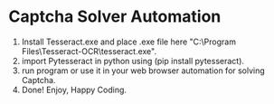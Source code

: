 # Captcha Solver Automation
1. Install Tesseract.exe and place .exe file here "C:\Program Files\Tesseract-OCR\tesseract.exe".
2. import Pytesseract in python using (pip install pytesseract).
3. run program or use it in your web browser automation for solving Captcha.
4. Done! Enjoy, Happy Coding.
